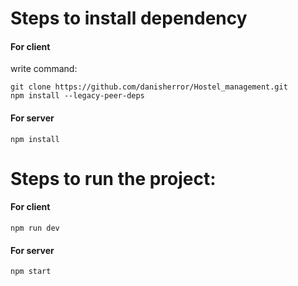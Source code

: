 <!-- <h1>Working with my ui</h1>

<h1>Steps to install dependency</h1>
<h2>For client</h2>
write command:<br/>
git clone https://github.com/danisherror/Hostel_management.git
<br/>
npm install --legacy-peer-deps
<br/>
<h2>For server</h2>
npm install
<br/>

<h1>Steps to run the project:</h1>
<h2>For client</h2>
npm run dev<br/>
<h2>For server</h2>
npm start<br/>
 -->



# Steps to install dependency
#### For client
write command:

```
git clone https://github.com/danisherror/Hostel_management.git
npm install --legacy-peer-deps
```
#### For server

```
npm install
```


# Steps to run the project:
#### For client

```
npm run dev
```
#### For server
```
npm start
```


